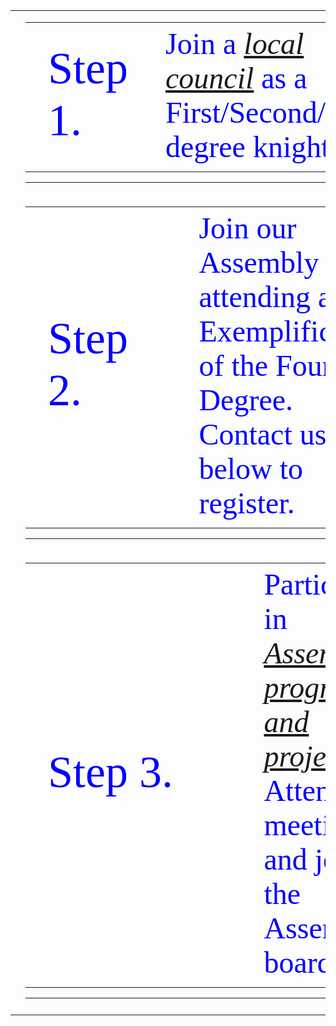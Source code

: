 <!-- Beginning of Main Table -->
<table><tr><td></td><td>

<table><tr><td style="width:70%;font-family:verdana;color:blue;font-size:72px">
  Step 1.
  </td><td style="width:30%;font-family:verdana;color:blue;font-size:48px">
  Join a <em><a href="../ext/">local council</a></em> as a First/Second/Third degree knight.
  </td></tr></table>
<hr></td><td></td></tr><tr><td></td><td>

<table><tr><td style="width:70%;font-family:verdana;color:blue;font-size:72px">
  Step 2.
  </td><td style="width:30%;font-family:verdana;color:blue;font-size:48px">
Join our Assembly by attending an Exemplification of the Fourth Degree. Contact us below to register.
  </td></tr></table>
<hr></td><td></td></tr><tr><td></td><td>

<table><tr><td style="width:70%;font-family:verdana;color:blue;font-size:72px">
  Step 3.
  </td><td style="width:30%;font-family:verdana;color:blue;font-size:48px">
Participate in <em><a href="../proj/">Assembly programs and projects</a></em>. Attend meetings and join the Assembly board.
  </td></tr></table>
<hr></td><td></td></tr><tr><td></td><td>
  
<!-- END OF MAIN TABLE -->      
</td><td></td></tr></table>
